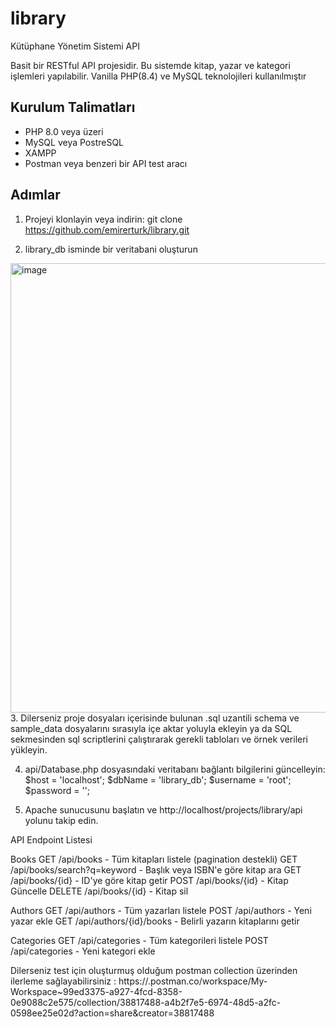 # library
Kütüphane Yönetim Sistemi API

Basit bir RESTful API projesidir. Bu sistemde kitap, yazar ve kategori işlemleri yapılabilir. Vanilla PHP(8.4) ve MySQL teknolojileri kullanılmıştır

## Kurulum Talimatları
- PHP 8.0 veya üzeri
- MySQL veya PostreSQL
- XAMPP
- Postman veya benzeri bir API test aracı

## Adımlar
1. Projeyi klonlayin veya indirin: git clone https://github.com/emirerturk/library.git

2. library_db isminde bir veritabani oluşturun
 <img width="719" alt="image" src="https://github.com/user-attachments/assets/46be9c5e-5c00-4294-ab73-40b601ab0444" />
3. Dilerseniz proje dosyaları içerisinde bulunan .sql uzantili schema ve sample_data dosyalarını sırasıyla içe aktar yoluyla ekleyin
    ya da
    SQL sekmesinden sql scriptlerini çalıştırarak gerekli tabloları ve örnek verileri yükleyin.
   
4. api/Database.php dosyasındaki veritabanı bağlantı bilgilerini güncelleyin:
  $host = 'localhost';
  $dbName = 'library_db';
  $username = 'root';
  $password = '';

5. Apache sunucusunu başlatın ve http://localhost/projects/library/api yolunu takip edin.

API Endpoint Listesi

Books
  GET /api/books - Tüm kitapları listele (pagination destekli)
  GET /api/books/search?q=keyword - Başlık veya ISBN'e göre kitap ara
  GET /api/books/{id} - ID'ye göre kitap getir
  POST /api/books/{id} - Kitap Güncelle
  DELETE /api/books/{id} - Kitap sil

Authors
  GET /api/authors - Tüm yazarları listele
  POST /api/authors - Yeni yazar ekle
  GET /api/authors/{id}/books - Belirli yazarın kitaplarını getir

Categories
  GET /api/categories - Tüm kategorileri listele
  POST /api/categories - Yeni kategori ekle

  Dilerseniz test için oluşturmuş olduğum postman collection üzerinden ilerleme sağlayabilirsiniz : https://.postman.co/workspace/My-Workspace~99ed3375-a927-4fcd-8358-0e9088c2e575/collection/38817488-a4b2f7e5-6974-48d5-a2fc-0598ee25e02d?action=share&creator=38817488
